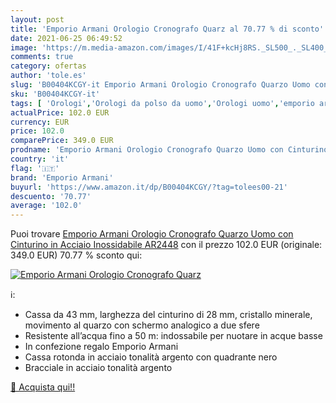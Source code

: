 ```yaml
---
layout: post
title: 'Emporio Armani Orologio Cronografo Quarz al 70.77 % di sconto'
date: 2021-06-25 06:49:52
image: 'https://m.media-amazon.com/images/I/41F+kcHj8RS._SL500_._SL400_.jpg'
comments: true
category: ofertas
author: 'tole.es'
slug: 'B00404KCGY-it Emporio Armani Orologio Cronografo Quarzo Uomo con...'
sku: 'B00404KCGY-it'
tags: [ 'Orologi','Orologi da polso da uomo','Orologi uomo','emporio armani', ]
actualPrice: 102.0 EUR
currency: EUR
price: 102.0
comparePrice: 349.0 EUR
prodname: 'Emporio Armani Orologio Cronografo Quarzo Uomo con Cinturino in Acciaio Inossidabile AR2448'
country: 'it'
flag: '🇮🇹'
brand: 'Emporio Armani'
buyurl: 'https://www.amazon.it/dp/B00404KCGY/?tag=tolees00-21'
descuento: '70.77'
average: '102.0'
---
```


Puoi trovare [Emporio Armani Orologio Cronografo Quarzo Uomo con Cinturino in Acciaio Inossidabile AR2448](https://www.amazon.it/dp/B00404KCGY/?tag=tolees00-21) con il prezzo 102.0 EUR (originale: 349.0 EUR) 70.77 % sconto qui:

[![Emporio Armani Orologio Cronografo Quarz](https://m.media-amazon.com/images/I/41F+kcHj8RS._SL500_._SL400_.jpg)](https://www.amazon.it/dp/B00404KCGY/?tag=tolees00-21)

ℹ️:

- Cassa da 43 mm, larghezza del cinturino di 28 mm, cristallo minerale, movimento al quarzo con schermo analogico a due sfere
- Resistente all’acqua fino a 50 m: indossabile per nuotare in acque basse
- In confezione regalo Emporio Armani
- Cassa rotonda in acciaio tonalità argento con quadrante nero
- Bracciale in acciaio tonalità argento

[🛒 Acquista qui!!](https://www.amazon.it/dp/B00404KCGY/?tag=tolees00-21)
